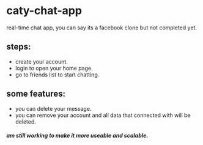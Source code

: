 # caty-chat-app
real-time chat app, you can say its a facebook clone but not completed yet.

## steps:
- create your account.
- login to open your home page.
- go to friends list to start chatting.

## some features:
- you can delete your message.
- you can remove your account and all data that connected with will be deleted.
##### am still working to make it more useable and scalable. 
